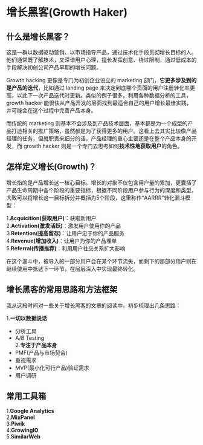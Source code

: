 # 增长黑客(Growth Haker)
## 什么是增长黑客？
这是一群以数据驱动营销、以市场指导产品，通过技术化手段贯彻增长目标的人。他们通常既了解技术，又深谙用户心理，擅长发挥创意、绕过限制，通过低成本的手段解决初创公司产品早期的增长问题。

Growth hacking 更像是专门为初创企业设立的 marketing 部门，**它更多涉及到的是产品的迭代**，比如通过 landing page 来决定到底哪个页面的用户注册转化率更高，以此下一次产品迭代时更新。类似的例子很多，利用各种数据分析的工具，growth hacker 能很快从产品开发的层面找到最适合自己的用户增长最佳实践，并可能会在这个过程中完善产品本身。

而传统的 marketing 则基本不会涉及到产品技术层面，基本都是为一个成型的产品打造相关的推广策略，虽然都是为了获得更多的用户。这看上去其实比较像产品经理的任务，但就职责来细分的话，产品经理的重心主要还是在整个产品本身的开发，而 growth hacker 则是一个专门去思考如何**技术性地获取用户**的角色。

## 怎样定义增长(Growth)？
增长指的是产品增长这一核心目标。增长的对象不仅包含用户量的累加，更囊括了产品生命周期中各个阶段的重要指标，根据不同阶段用户参与行为的深度和类型，大致可以将增长这一目标拆分并概括为5个阶段，这里称作“AARRR”转化漏斗模型：

1.**Acquicition(获取用户)**：获取新用户    
2.**Activation(激发活跃)**：激发用户使用你的产品    
3.**Retention(提高留存)**：让用户忠于你的产品服务    
4.**Revenue(增加收入)**：让用户为你的产品埋单    
5.**Referral(传播推荐)**：利用用户社交关系扩大影响    

在这个漏斗中，被导入的一部分用户会在某个环节流失，而剩下的那部分用户则在继续使用中抵达下一环节，在层层深入中实现最终转化。

## 增长黑客的常用思路和方法框架
我从这段时间对一些关于增长黑客的文章的阅读中，初步梳理出几条思路：

1.**一切以数据说话**   
 - 分析工具    
 - A/B Testing    
2.**专注于产品本身**    
 - PMF(产品与市场契合)    
 - 重视需求    
 - MVP(最小化可行产品)验证需求    
 - 用户调研    

## 常用工具箱
1.**Google Analytics**    
2.**MixPanel**    
3.**Piwik**     
4.**GrowingIO**    
5.**SimilarWeb**    
